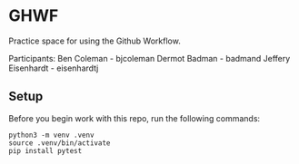 
# GHWF

Practice space for using the Github Workflow.

Participants:
Ben Coleman - bjcoleman
Dermot Badman - badmand
Jeffery Eisenhardt - eisenhardtj

## Setup

Before you begin work with this repo, run the following commands:

```
python3 -m venv .venv
source .venv/bin/activate
pip install pytest
```
